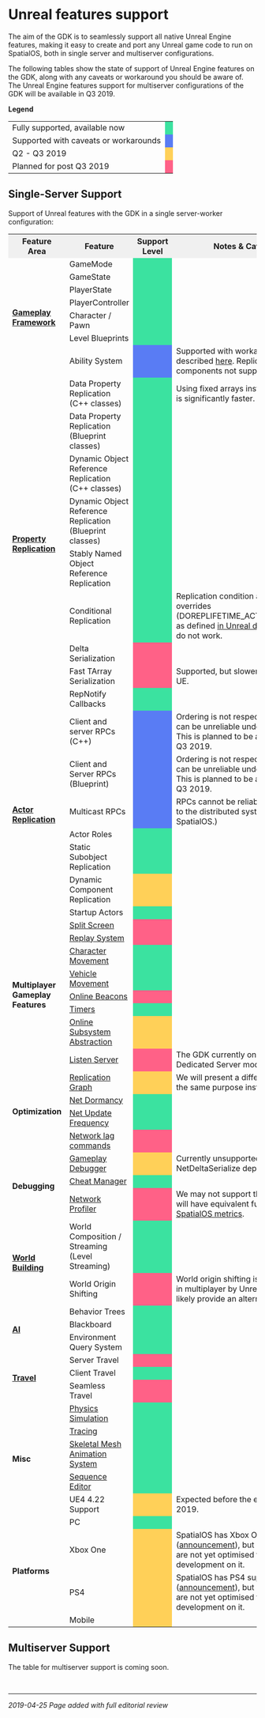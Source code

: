 # Unreal features support 

The aim of the GDK is to seamlessly support all native Unreal Engine features, making it easy to create and port any Unreal game code to run on SpatialOS, both in single server and multiserver configurations.

The following tables show the state of support of Unreal Engine features on the GDK, along with any caveats or workaround you should be aware of. The Unreal Engine features support for multiserver configurations of the GDK will be available in Q3 2019.

<style type="text/css">
    th {
        vertical-align:middle;
    }

    td {
        vertical-align:middle;
    }

    .supported {
        background-color: #3BE2A0;
    }

    .caveats {
        background-color:#597CF4;
    }

    .indev {
        background-color:#FFD058;
    }

    .roadmap {
        background-color:#FF6187;
    }

    /* .na {
        background-color:#808080;
    } */
</style>

**Legend**

<table >
    <tr>
        <td>Fully supported, available now</td>
        <td class="supported"></td>
    <tr>
        <td>Supported with caveats or workarounds</td>
        <td class="caveats"></td>
    </tr>
        <td>Q2 - Q3 2019</td>
        <td class="indev"></td>
    </tr>
        <td>Planned for post Q3 2019</td>
        <td class="roadmap"></td>
    </tr>
    <!-- </tr>
        <td>Not applicable, or not planned to be delivered</td>
        <td class="na"></td>
    </tr> -->
</table>

## Single-Server Support

Support of Unreal features with the GDK in a single server-worker configuration:

<table style="width:100%">
  <tr style="background-color:#f0f0f0;">
    <th>Feature Area</th>
    <th style="width:25%">Feature</th>
    <th style="width:2%;">Support Level</th>
    <th>Notes & Caveats</th>
  </tr>
  
  <!-- ------ Gameplay Framework ------ -->

  <tr>
    <td rowspan="7"><a href="https://docs.unrealengine.com/en-us/Gameplay/Framework"><b>Gameplay Framework<b></a></td>
    <td>GameMode</td>
    <td class="supported"></td>
    <td></td>
  </tr>
  <tr>
    <td>GameState</td>
    <td class="supported"></td>
    <td></td>
  </tr>
  <tr>
    <td>PlayerState</td>
    <td class="supported"></td>
    <td></td>
  </tr>
  <tr>
    <td>PlayerController</td>
   <td class="supported"></td>
    <td></td>
  </tr>
  <tr>
    <td>Character / Pawn</td>
    <td class="supported"></td>
    <td></td>
  </tr>
  <tr>
    <td>Level Blueprints</td>
    <td class="supported"></td>
    <td></td>
  </tr>
  <tr>
    <td>Ability System</td>
    <td class="caveats"></td>
    <td>Supported with workarounds described <a href="{{urlRoot}}/content/ability-system">here</a>. Replicated ability components not supported.</td>
  </tr>

  <!-- ------ Property Replication ------ -->
  
   <tr>
    <td rowspan="9"><a href="https://docs.unrealengine.com/en-us/Gameplay/Networking/Actors/Properties"><b>Property Replication<b></a></td>
    <td>Data Property Replication (C++ classes)</td>
    <td class="supported"></td>
    <td>Using fixed arrays instead of TArrays is significantly faster.</td>
  </tr>
  <tr>
    <td>Data Property Replication (Blueprint classes)</td>
    <td class="supported"></td>
    <td></td>
  </tr>
  <tr>
    <td>Dynamic Object Reference Replication (C++ classes)</td>
    <td class="supported"></td>
    <td></td>
  </tr>
  <tr>
    <td>Dynamic Object Reference Replication (Blueprint classes)</td>
   <td class="supported"></td>
    <td></td>
  </tr>
  <tr>
    <td>Stably Named Object Reference Replication</td>
    <td class="supported"></td>
    <td></td>
  </tr>
  <tr>
    <td>Conditional Replication</td>
    <td class="supported"></td>
    <td>Replication condition active overrides (DOREPLIFETIME_ACTIVE_OVERRIDE as defined  <a href="https://docs.unrealengine.com/en-us/Gameplay/Networking/Actors/Properties/Conditions">in Unreal documentation</a>) do not work.</td>
  </tr>
  <tr>
    <td>Delta Serialization</td>
    <td class="roadmap"></td>
    <td></td>
  </tr>
    <tr>
    <td>Fast TArray Serialization</td>
    <td class="roadmap"></td>
    <td>Supported, but slower than native UE.</td>
  </tr>
  <tr>
    <td>RepNotify Callbacks</td>
    <td class="supported"></td>
    <td></td>
  </tr>

<!-- ------ Actor Replication ------ -->
  
   <tr>
    <td rowspan="7"><b><a href="https://docs.unrealengine.com/en-us/Gameplay/Networking/Actors">Actor Replication</a><b></td>
    <td>Client and server RPCs (C++)</td>
    <td class="caveats"></td>
    <td>Ordering is not respected, and RPCs can be unreliable under heavy load. This is planned to be addressed in Q3 2019.</td>
  </tr>
  <tr>
    <td>Client and Server RPCs (Blueprint)</td>
    <td class="caveats"></td>
    <td>Ordering is not respected, and RPCs can be unreliable under heavy load. This is planned to be addressed in Q3 2019.</td>
  </tr>
  <tr>
    <td>Multicast RPCs</td>
    <td class="caveats"></td>
    <td>RPCs cannot be reliable. (This is due to the distributed systems nature of SpatialOS.)</td>
  </tr>
  <tr>
    <td>Actor Roles</td>
   <td class="supported"></td>
    <td></td>
  </tr>
  <tr>
    <td>Static Subobject Replication</td>
    <td class="supported"></td>
    <td></td>
  </tr>
  <tr>
    <td>Dynamic Component Replication</td>
    <td class="indev"></td>
    <td></td>
  </tr>
  <tr>
    <td>Startup Actors</td>
    <td class="supported"></td>
    <td></td>

<!-- ------ Multiplayer Gameplay Features ------ -->

 <tr>
    <td rowspan="8"><b>Multiplayer Gameplay Features<b></td>
    <td><a href="https://docs.unrealengine.com/en-us/Engine/Rendering/ParticleSystems/Optimization/SplitScreen">Split Screen</a></td>
    <td class="roadmap"></td>
    <td></td>
  </tr>
  <tr>
    <td><a href="https://docs.unrealengine.com/en-us/Engine/Replay">Replay System</a></td>
    <td class="roadmap"></td>
    <td></td>
  </tr>
  <tr>
    <td><a href="https://docs.unrealengine.com/en-US/Gameplay/Networking/CharacterMovementComponent">Character Movement</a></td>
    <td class="supported"></td>
    <td></td>
  </tr>
  <tr>
    <td><a href="https://docs.unrealengine.com/en-us/Engine/Physics/Vehicles">Vehicle Movement</a></td>
   <td class="supported"></td>
    <td></td>
  </tr>
  <tr>
    <td><a href="https://docs.unrealengine.com/en-us/Gameplay/Networking/OnlineBeacons">Online Beacons</a></td>
    <td class="roadmap"></td>
    <td></td>
  </tr>
  <tr>
    <td><a href="https://docs.unrealengine.com/en-us/Programming/UnrealArchitecture/Timers">Timers</a></td>
    <td class="supported"></td>
    <td></td>
  </tr>
  <tr>
    <td><a href="https://docs.unrealengine.com/en-us/Programming/Online">Online Subsystem Abstraction</a></td>
    <td class="indev"></td>
    <td></td>
   </tr> 
  <tr>
    <td><a href="https://docs.unrealengine.com/en-us/Gameplay/Networking/Server">Listen Server</a></td>
    <td class="roadmap"></td>
    <td>The GDK currently only supports Dedicated Server mode.</td>
  </tr>    

<!-- ------ Optimization ------ -->

 <tr>
    <td rowspan="4"><b>Optimization<b></td>
    <td><a href="https://docs.unrealengine.com/en-us/Engine/Networking/ReplicationGraph">Replication Graph</a></td>
    <td class="indev"></td>
    <td>We will present a different system for the same purpose instead.</td>
  </tr>
  <tr>
    <td><a href="https://docs.unrealengine.com/en-US/Gameplay/Networking/Actors/ReplicationFlow">Net Dormancy</a></td>
    <td class="supported"></td>
    <td></td>
  </tr>
  <tr>
    <td><a href="https://docs.unrealengine.com/en-US/Gameplay/Networking/Actors/ReplicationFlow">Net Update Frequency</a></td>
    <td class="supported"></td>
    <td></td>
  </tr>
  <tr>
    <td><a href="https://www.unrealengine.com/en-US/blog/finding-network-based-exploits">Network lag commands</td>
    <td class="roadmap"></td>
    <td></td>
   </tr> 

<!-- ------ Debugging ------ -->

 <tr>
    <td rowspan="3"><b>Debugging<b></td>
    <td><a href="https://docs.unrealengine.com/en-us/Gameplay/Tools/GameplayDebugger">Gameplay Debugger</a></td>
    <td class="indev"></td>
    <td>Currently unsupported due to NetDeltaSerialize dependency.</td>
  </tr>
  <tr>
    <td><a href="https://api.unrealengine.com/INT/BlueprintAPI/CheatManager/index.html">Cheat Manager</a></td>
    <td class="supported"></td>
    <td></td>
  </tr>
  <tr>
    <td><a href="https://docs.unrealengine.com/en-us/Gameplay/Tools/NetworkProfiler">Network Profiler</td>
    <td class="roadmap"></td>
    <td>We may not support this tool fully but will have equivalent functionality in <a href="https://docs.improbable.io/reference/13.7/shared/operate/metrics"> SpatialOS metrics</a>.</td>
  </tr>

<!-- ------ World Building ------ -->

 <tr>
    <td rowspan="2"><a href="https://docs.unrealengine.com/en-us/Engine/LevelStreaming/WorldBrowser"><b>World Building<b></a></td>
    <td>World Composition / Streaming (Level Streaming)</td>
    <td class="supported"></td>
    <td></td>
  </tr>
  <tr>
    <td>World Origin Shifting</td>
    <td class="roadmap"></td>
    <td>World origin shifting is not supported in multiplayer by Unreal. We will likely provide an alternate solution.</td>
</tr>

<!-- ------ AI ------ -->

 <tr>
    <td rowspan="3"><a href="https://docs.unrealengine.com/en-us/Gameplay/AI"><b>AI<b></td>
    <td>Behavior Trees</td>
    <td class="supported"></td>
    <td></td>
  </tr>
  <tr>
    <td>Blackboard</td>
    <td class="supported"></td>
    <td></td>
</tr>
  <tr>
    <td>Environment Query System</td>
    <td class="supported"></td>
    <td></td>
</tr>

<!-- ------ Travel ------ -->

 <tr>
    <td rowspan="3"><a href="https://docs.unrealengine.com/en-us/Gameplay/Networking/Travelling"><b>Travel<b></a></td>
    <td>Server Travel</td>
    <td class="roadmap"></td>
    <td></td>
  </tr>
  <tr>
    <td>Client Travel</td>
    <td class="supported"></td>
    <td></td>
</tr>
  <tr>
    <td>Seamless Travel</td>
    <td class="roadmap"></td>
    <td></td>
</tr>

<!-- ------ Misc ------ -->

 <tr>
    <td rowspan="5"><b>Misc<b></td>
    <td><a href="https://docs.unrealengine.com/en-us/Engine/Physics">Physics Simulation</a></td>
    <td class="supported"></td>
    <td></td>
  </tr>
  <tr>
    <td><a href="https://docs.unrealengine.com/en-us/Engine/Physics/Tracing">Tracing</a></td>
    <td class="supported"></td>
    <td></td>
</tr>
  <tr>
    <td><a href="https://docs.unrealengine.com/en-us/Engine/Animation">Skeletal Mesh Animation System</a></td>
    <td class="supported"></td>
    <td></td>
</tr>
  <tr>
    <td><a href="https://docs.unrealengine.com/Engine/Sequencer">Sequence Editor</td>
    <td class="supported"></td>
    <td></td>
</tr>
  <tr>
    <td>UE4 4.22 Support</td>
    <td class="indev"></td>
    <td>Expected before the end of June 2019.</td>
</tr>

<!-- ------ Platforms ------ -->

 <tr>
    <td rowspan="5"><b>Platforms<b></td>
    <td>PC</td>
    <td class="supported"></td>
    <td></td>
  </tr>
  <tr>
    <td>Xbox One</td>
    <td class="indev"></td>
    <td>SpatialOS has Xbox One support (<a href="https://improbable.io/blog/spatialos-now-supports-xbox-one-and-playstation-4-development">announcement</a>), but GDK workflows are not yet optimised for development on it.</td>
  </tr>
  <tr>
    <td>PS4</td>
    <td class="indev"></td>
    <td>SpatialOS has PS4 support (<a href="https://improbable.io/blog/spatialos-now-supports-xbox-one-and-playstation-4-development">announcement</a>), but GDK workflows are not yet optimised for development on it.</td></tr>
  <tr>
    <td>Mobile</td>
    <td class="indev"></td>
    <td></td>
</tr>

</table>

## Multiserver Support

The table for multiserver support is coming soon. 

<br/>

------------
*2019-04-25 Page added with full editorial review*
<br/>
